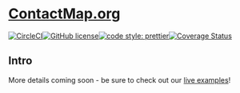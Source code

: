 # [ContactMap.org](https://contactmap.org/)

[![CircleCI](https://circleci.com/gh/cBioCenter/contact-map-site.svg?style=shield)](https://circleci.com/gh/cBioCenter/contact-map-site)[![GitHub license](https://img.shields.io/github/license/cBioCenter/contact-map-site.svg?style=flat)](https://github.com/cBioCenter/contact-map-site/blob/master/LICENSE)[![code style: prettier](https://img.shields.io/badge/code_style-prettier-ff69b4.svg?style=flat)](https://github.com/prettier/prettier)[![Coverage Status](https://img.shields.io/codecov/c/github/cBioCenter/contact-map-site/master.svg)](https://codecov.io/gh/cBioCenter/contact-map-site/branch/master)

## Intro

More details coming soon - be sure to check out our [live examples](https://cbiocenter.github.io/contact-map-site)!
